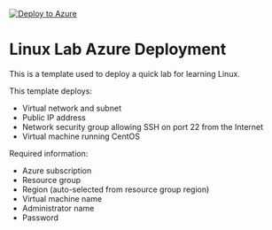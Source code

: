 [![Deploy to Azure](https://aka.ms/deploytoazurebutton)](https://portal.azure.com/#create/Microsoft.Template/uri/https%3A%2F%2Fraw.githubusercontent.com%2FJeffBrownTech%2Flinux-lab%2Fmaster%2Ftemplate.json)

# Linux Lab Azure Deployment

This is a template used to deploy a quick lab for learning Linux.

This template deploys:

- Virtual network and subnet
- Public IP address
- Network security group allowing SSH on port 22 from the Internet
- Virtual machine running CentOS

Required information:

- Azure subscription
- Resource group
- Region (auto-selected from resource group region)
- Virtual machine name
- Administrator name
- Password
